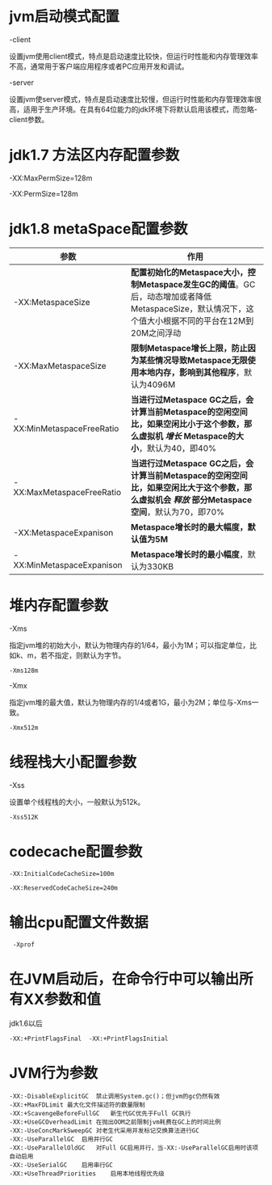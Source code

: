 

# jvm启动模式配置

-client

 设置jvm使用client模式，特点是启动速度比较快，但运行时性能和内存管理效率不高，通常用于客户端应用程序或者PC应用开发和调试。 

-server

 设置jvm使server模式，特点是启动速度比较慢，但运行时性能和内存管理效率很高，适用于生产环境。在具有64位能力的jdk环境下将默认启用该模式，而忽略-client参数。 

# jdk1.7 方法区内存配置参数

-XX:MaxPermSize=128m  

-XX:PermSize=128m  

# jdk1.8 metaSpace配置参数

| 参数                      | 作用                                                         |
| ------------------------- | ------------------------------------------------------------ |
| -XX:MetaspaceSize         | **配置初始化的Metaspace大小，控制Metaspace发生GC的阈值**。GC后，动态增加或者降低MetaspaceSize，默认情况下，这个值大小根据不同的平台在12M到20M之间浮动 |
| -XX:MaxMetaspaceSize      | **限制Metaspace增长上限，防止因为某些情况导致Metaspace无限使用本地内存，影响到其他程序**，默认为4096M |
| -XX:MinMetaspaceFreeRatio | **当进行过Metaspace GC之后，会计算当前Metaspace的空闲空间比，如果空闲比小于这个参数，那么虚拟机   *增长*   Metaspace的大小**，默认为40，即40% |
| -XX:MaxMetaspaceFreeRatio | **当进行过Metaspace GC之后，会计算当前Metaspace的空闲空间比，如果空闲比大于这个参数，那么虚拟机会   *释放*    部分Metaspace空间**，默认为70，即70% |
| -XX:MetaspaceExpanison    | **Metaspace增长时的最大幅度，默认值为5M**                    |
| -XX:MinMetaspaceExpanison | **Metaspace增长时的最小幅度**，默认为330KB                   |



# 堆内存配置参数

-Xms

指定jvm堆的初始大小，默认为物理内存的1/64，最小为1M；可以指定单位，比如k、m，若不指定，则默认为字节。 

```
-Xms128m
```

-Xmx

指定jvm堆的最大值，默认为物理内存的1/4或者1G，最小为2M；单位与-Xms一致。 

```
-Xmx512m
```

# 线程栈大小配置参数

-Xss

 设置单个线程栈的大小，一般默认为512k。

```
-Xss512K
```

#  codecache配置参数

```
-XX:InitialCodeCacheSize=100m  

-XX:ReservedCodeCacheSize=240m
```

# 输出cpu配置文件数据

```
 -Xprof 
```

# 在JVM启动后，在命令行中可以输出所有XX参数和值 

jdk1.6以后  

```
-XX:+PrintFlagsFinal  -XX:+PrintFlagsInitial
```

# JVM行为参数

```
-XX:-DisableExplicitGC  禁止调用System.gc()；但jvm的gc仍然有效 
-XX:+MaxFDLimit 最大化文件描述符的数量限制 
-XX:+ScavengeBeforeFullGC   新生代GC优先于Full GC执行 
-XX:+UseGCOverheadLimit 在抛出OOM之前限制jvm耗费在GC上的时间比例 
-XX:-UseConcMarkSweepGC 对老生代采用并发标记交换算法进行GC 
-XX:-UseParallelGC  启用并行GC 
-XX:-UseParallelOldGC   对Full GC启用并行，当-XX:-UseParallelGC启用时该项自动启用 
-XX:-UseSerialGC    启用串行GC 
-XX:+UseThreadPriorities    启用本地线程优先级 
```


